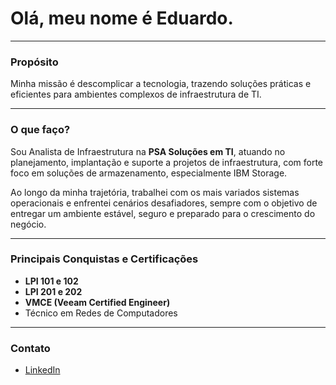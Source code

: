 # Olá, meu nome é Eduardo.  

---

### **Propósito**
Minha missão é descomplicar a tecnologia, trazendo soluções práticas e eficientes para ambientes complexos de infraestrutura de TI.

---

### **O que faço?**
Sou Analista de Infraestrutura na **PSA Soluções em TI**, atuando no planejamento, implantação e suporte a projetos de infraestrutura, com forte foco em soluções de armazenamento, especialmente IBM Storage.

Ao longo da minha trajetória, trabalhei com os mais variados sistemas operacionais e enfrentei cenários desafiadores, sempre com o objetivo de entregar um ambiente estável, seguro e preparado para o crescimento do negócio.

---

### **Principais Conquistas e Certificações**

- **LPI 101 e 102**  
- **LPI 201 e 202**  
- **VMCE (Veeam Certified Engineer)**  
- Técnico em Redes de Computadores

---

### **Contato**
- [LinkedIn](https://www.linkedin.com/in/eduardovieirac)
